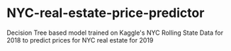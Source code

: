 # NYC-real-estate-price-predictor
Decision Tree based model trained on Kaggle's NYC Rolling State Data for 2018 to predict prices for NYC real estate for 2019 
